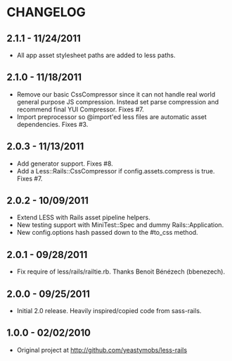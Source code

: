 CHANGELOG
=========

2.1.1 - 11/24/2011
------------------

* All app asset stylesheet paths are added to less paths.


2.1.0 - 11/18/2011
------------------
* Remove our basic CssCompressor since it can not handle real world general purpose JS
  compression. Instead set parse compression and recommend final YUI Compressor. Fixes #7.
* Import preprocessor so @import'ed less files are automatic asset dependencies. Fixes #3.


2.0.3 - 11/13/2011
------------------
* Add generator support. Fixes #8.
* Add a Less::Rails::CssCompressor if config.assets.compress is true. Fixes #7.


2.0.2 - 10/09/2011
------------------
* Extend LESS with Rails asset pipeline helpers.
* New testing support with MiniTest::Spec and dummy Rails::Application.
* New config.options hash passed down to the #to_css method.


2.0.1 - 09/28/2011
------------------

* Fix require of less/rails/railtie.rb. Thanks Benoit Bénézech (bbenezech).


2.0.0 - 09/25/2011
------------------

* Initial 2.0 release. Heavily inspired/copied code from sass-rails.


1.0.0 - 02/02/2010
------------------

* Original project at http://github.com/yeastymobs/less-rails

